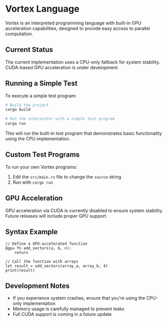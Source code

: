 # Vortex Language

Vortex is an interpreted programming language with built-in GPU acceleration capabilities, designed to provide easy access to parallel computation.

## Current Status

The current implementation uses a CPU-only fallback for system stability. CUDA-based GPU acceleration is under development.

## Running a Simple Test

To execute a simple test program:

```bash
# Build the project
cargo build

# Run the interpreter with a simple test program
cargo run
```

This will run the built-in test program that demonstrates basic functionality using the CPU implementation.

## Custom Test Programs

To run your own Vortex programs:

1. Edit the `src/main.rs` file to change the `source` string
2. Run with `cargo run`

## GPU Acceleration

GPU acceleration via CUDA is currently disabled to ensure system stability. Future releases will include proper GPU support.

## Syntax Example

```
// Define a GPU-accelerated function
@gpu fn add_vectors(a, b, n):
    return

// Call the function with arrays
let result = add_vectors(array_a, array_b, 4)
print(result)
```

## Development Notes

- If you experience system crashes, ensure that you're using the CPU-only implementation
- Memory usage is carefully managed to prevent leaks
- Full CUDA support is coming in a future update